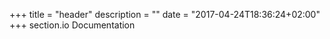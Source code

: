 +++
title = "header"
description = ""
date = "2017-04-24T18:36:24+02:00"
+++
section.io Documentation